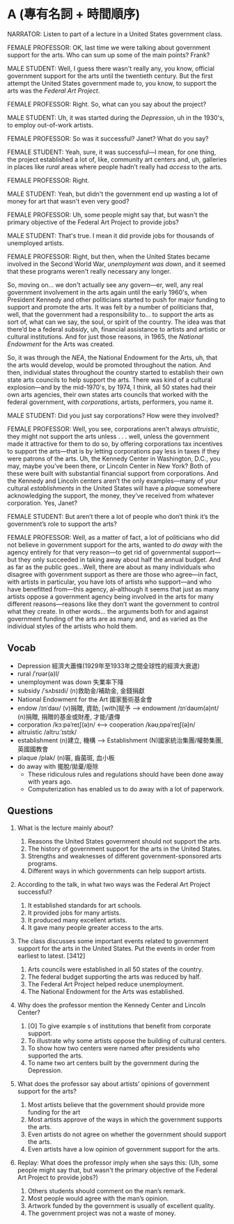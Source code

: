 # A (專有名詞 + 時間順序)

NARRATOR: Listen to part of a lecture in a United States government class.

FEMALE PROFESSOR: OK, last time we were talking about government support for the arts. Who can sum up some of the main points? Frank?

MALE STUDENT: Well, I guess there wasn't really any, you know, official government support for the arts until the twentieth century. But the first attempt the United States government made to, you know, to support the arts was the *Federal Art Project*.

FEMALE PROFESSOR: Right. So, what can you say about the project?

MALE STUDENT: Uh, it was started during the *Depression*, uh in the 1930's, to employ out-of-work artists.

FEMALE PROFESSOR: So was it successful? Janet? What do you say?

FEMALE STUDENT: Yeah, sure, it was successful—I mean, for one thing, the project established a lot of, like, community art centers and, uh, galleries in places like *rural* areas where people hadn’t really had *access* to the arts.

FEMALE PROFESSOR: Right.

MALE STUDENT: Yeah, but didn't the government end up wasting a lot of money for art that wasn't even very good?

FEMALE PROFESSOR: Uh, some people might say that, but wasn't the primary objective of the Federal Art Project to provide jobs?

MALE STUDENT: That's true. I mean it did provide jobs for thousands of unemployed artists.

FEMALE PROFESSOR: Right, but then, when the United States became involved in the Second World War, *unemployment was down*, and it seemed that these programs weren't really necessary any longer.

So, moving on... we don't actually see any govern—er, well, any real government involvement in the arts again until the early 1960's, when President Kennedy and other politicians started to push for major funding to support and promote the arts. It was felt by a number of politicians that, well, that the government had a responsibility to... to support the arts as sort of, what can we say, the soul, or spirit of the country. The idea was that there’d be a federal *subsidy*, uh, financial assistance to artists and artistic or cultural institutions. And for just those reasons, in 1965, the *National Endowment* for the Arts was created.

So, it was through the *NEA*, the National Endowment for the Arts, uh, that the arts would develop, would be promoted throughout the nation. And then, individual states throughout the country started to establish their own state arts councils to help support the arts. There was kind of a cultural explosion—and by the mid-1970's, by 1974, I think, all 50 states had their own arts agencies, their own states arts councils that worked with the federal government, with *corporations*, artists, performers, you name it.

MALE STUDENT: Did you just say corporations? How were they involved?

FEMALE PROFESSOR: Well, you see, corporations aren't always *altruistic*, they might not support the arts unless . . . well, unless the government made it attractive for them to do so, by offering corporations tax incentives to support the arts—that is by letting corporations pay less in taxes if they were patrons of the arts. Uh, the Kennedy Center in Washington, D.C., you may, maybe you’ve been there, or Lincoln Center in New York? Both of these were built with substantial financial support from corporations. And the Kennedy and Lincoln centers aren’t the only examples—many of your cultural *establishments* in the United States will have a *plaque* somewhere acknowledging the support, the money, they’ve received from whatever corporation. Yes, Janet?

FEMALE STUDENT: But aren’t there a lot of people who don’t think it’s the government’s role to support the arts?

FEMALE PROFESSOR: Well, as a matter of fact, a lot of politicians who did not believe in government support for the arts, wanted to *do away* with the agency entirely for that very reason—to get rid of governmental support—but they only succeeded in taking away about half the annual budget. And as far as the public goes...Well, there are about as many individuals who disagree with government support as there are those who agree—in fact, with artists in particular, you have lots of artists who support—and who have benefitted from—this agency, al–although it seems that just as many artists oppose a government agency being involved in the arts for many different reasons—reasons like they don’t want the government to control what they create. In other words... the arguments both for and against government funding of the arts are as many and, and as varied as the individual styles of the artists who hold them.

## Vocab
- Depression 經濟大蕭條(1929年至1933年之間全球性的經濟大衰退)
- rural /ˈrʊər(ə)l/ 
- unemployment was down 失業率下降
- subsidy /ˈsʌbsɪdi/ (n)救助金/補助金, 金錢捐獻
- National Endowment for the Art 國家藝術基金會
- endow /ɪnˈdaʊ/  (v)捐贈, 資助, [with]賦予 --> endowment /ɪnˈdaʊm(ə)nt/ (n)捐贈, 捐贈的基金或財產, 才能/遺傳
- corporation /kɔːpəˈreɪʃ(ə)n/ <--> cooperation /kəʊˌɒpəˈreɪʃ(ə)n/ 
- altruistic /altruːˈɪstɪk/ 
- establishment (n)建立, 機構 --> Establishment (N)國家統治集團/權勢集團, 英國國教會
- plaque /plak/ (n)匾, 齒菌斑, 血小板
- do away with 擺脫/拋棄/廢除
	- These ridiculous rules and regulations should have been done away with years ago.
	- Computerization has enabled us to do away with a lot of paperwork.

## Questions

1. What is the lecture mainly about? 
	1. Reasons the United States government should not support the arts.
	1. The history of government support for the arts in the United States.
	1. Strengths and weaknesses of different government-sponsored arts programs.
	1. Different ways in which governments can help support artists.

2. According to the talk, in what two ways was the Federal Art Project successful? 
	1. It established standards for art schools.
	1. It provided jobs for many artists.
	1. It produced many excellent artists.
	1. It gave many people greater access to the arts.

3. The class discusses some important events related to government support for the arts in the United States. Put the events in order from earliest to latest. [3412]
	1. Arts councils were established in all 50 states of the country.
	1. The federal budget supporting the arts was reduced by half.
	1. The Federal Art Project helped reduce unemployment.
	1. The National Endowment for the Arts was established.

4. Why does the professor mention the Kennedy Center and Lincoln Center? 
	1. [O] To give example s of institutions that benefit from corporate support.
	1. To illustrate why some artists oppose the building of cultural centers.
	1. To show how two centers were named after presidents who supported the arts.
	1. To name two art centers built by the government during the Depression.

5. What does the professor say about artists’ opinions of government support for the arts? 
	1. Most artists believe that the government should provide more funding for the art
	1. Most artists approve of the ways in which the government supports the arts.
	1. Even artists do not agree on whether the government should support the arts.
	1. Even artists have a low opinion of government support for the arts.

6. Replay: What does the professor imply when she says this: (Uh, some people might say that, but wasn't the primary objective of the Federal Art Project to provide jobs?)
	1. Others students should comment on the man’s remark.
	1. Most people would agree with the man’s opinion.
	1. Artwork funded by the government is usually of excellent quality.
	1. The government project was not a waste of money.
